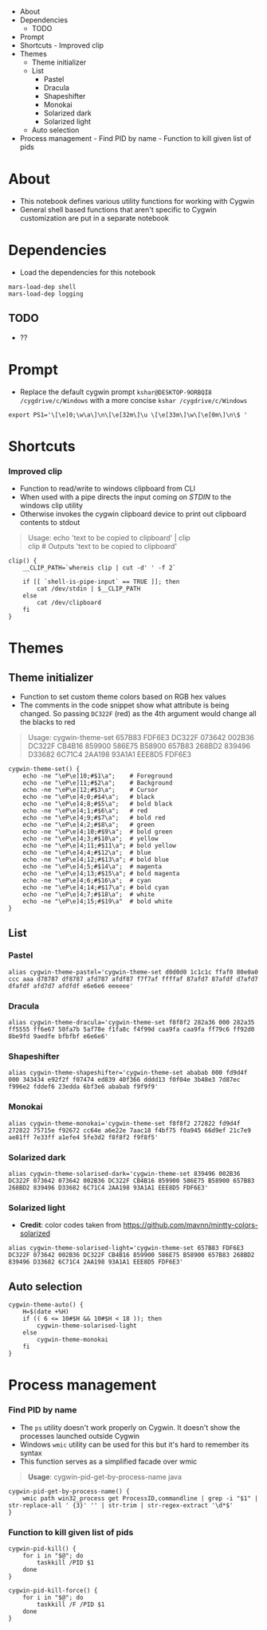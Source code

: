 <!-- MarkdownTOC -->

- About
- Dependencies
    - TODO
- Prompt
- Shortcuts
        - Improved clip
- Themes
    - Theme initializer
    - List
        - Pastel
        - Dracula
        - Shapeshifter
        - Monokai
        - Solarized dark
        - Solarized light
    - Auto selection
- Process management
        - Find PID by name
        - Function to kill given list of pids

<!-- /MarkdownTOC -->

# About
- This notebook defines various utility functions for working with Cygwin
- General shell based functions that aren't specific to Cygwin customization are put in a separate notebook

# Dependencies
- Load the dependencies for this notebook

```shell
mars-load-dep shell
mars-load-dep logging
```

## TODO
- ??

# Prompt
- Replace the default cygwin prompt `kshar@DESKTOP-9ORBQI8 /cygdrive/c/Windows` with a more concise `kshar /cygdrive/c/Windows`

```shell
export PS1='\[\e]0;\w\a\]\n\[\e[32m\]\u \[\e[33m\]\w\[\e[0m\]\n\$ '
```


# Shortcuts
### Improved clip
- Function to read/write to windows clipboard from CLI
- When used with a pipe directs the input coming on *STDIN* to the windows clip utility
- Otherwise invokes the cygwin clipboard device to print out clipboard contents to stdout

>Usage:
echo 'text to be copied to clipboard' | clip <br>
clip # Outputs 'text to be copied to clipboard' <br>

```shell
clip() {
    __CLIP_PATH=`whereis clip | cut -d' ' -f 2`
    
    if [[ `shell-is-pipe-input` == TRUE ]]; then
        cat /dev/stdin | $__CLIP_PATH
    else
        cat /dev/clipboard
    fi
}
```

# Themes
## Theme initializer
- Function to set custom theme colors based on RGB hex values
- The comments in the code snippet show what attribute is being changed. So passing `DC322F` (red) as the 4th argument would change all the blacks to red

>Usage: cygwin-theme-set 657B83 FDF6E3 DC322F 073642 002B36 DC322F CB4B16 859900 586E75 B58900 657B83 268BD2 839496 D33682 6C71C4 2AA198 93A1A1 EEE8D5 FDF6E3

```shell
cygwin-theme-set() {
    echo -ne "\eP\e]10;#$1\a";    # Foreground
    echo -ne "\eP\e]11;#$2\a";    # Background
    echo -ne "\eP\e]12;#$3\a";    # Cursor
    echo -ne "\eP\e]4;0;#$4\a";   # black
    echo -ne "\eP\e]4;8;#$5\a";   # bold black
    echo -ne "\eP\e]4;1;#$6\a";   # red
    echo -ne "\eP\e]4;9;#$7\a";   # bold red
    echo -ne "\eP\e]4;2;#$8\a";   # green
    echo -ne "\eP\e]4;10;#$9\a";  # bold green
    echo -ne "\eP\e]4;3;#$10\a";  # yellow
    echo -ne "\eP\e]4;11;#$11\a"; # bold yellow
    echo -ne "\eP\e]4;4;#$12\a";  # blue
    echo -ne "\eP\e]4;12;#$13\a"; # bold blue
    echo -ne "\eP\e]4;5;#$14\a";  # magenta
    echo -ne "\eP\e]4;13;#$15\a"; # bold magenta
    echo -ne "\eP\e]4;6;#$16\a";  # cyan
    echo -ne "\eP\e]4;14;#$17\a"; # bold cyan
    echo -ne "\eP\e]4;7;#$18\a";  # white
    echo -ne "\eP\e]4;15;#$19\a"  # bold white
}
```

## List
### Pastel
```shell
alias cygwin-theme-pastel='cygwin-theme-set d0d0d0 1c1c1c ffaf0 80e0a0 ccc aaa d78787 df8787 afd787 afdf87 f7f7af ffffaf 87afd7 87afdf d7afd7 dfafdf afd7d7 afdfdf e6e6e6 eeeeee'
```

### Dracula
```shell
alias cygwin-theme-dracula='cygwin-theme-set f8f8f2 282a36 000 282a35 ff5555 ff6e67 50fa7b 5af78e f1fa8c f4f99d caa9fa caa9fa ff79c6 ff92d0 8be9fd 9aedfe bfbfbf e6e6e6'
```

### Shapeshifter
```shell
alias cygwin-theme-shapeshifter='cygwin-theme-set ababab 000 fd9d4f 000 343434 e92f2f f07474 ed839 40f366 dddd13 f0f04e 3b48e3 7d87ec f996e2 fddef6 23edda 6bf3e6 ababab f9f9f9'
```

### Monokai
```shell
alias cygwin-theme-monokai='cygwin-theme-set f8f8f2 272822 fd9d4f 272822 75715e f92672 cc64e a6e22e 7aac18 f4bf75 f0a945 66d9ef 21c7e9 ae81ff 7e33ff a1efe4 5fe3d2 f8f8f2 f9f8f5'
```

### Solarized dark
```shell
alias cygwin-theme-solarised-dark='cygwin-theme-set 839496 002B36 DC322F 073642 073642 002B36 DC322F CB4B16 859900 586E75 B58900 657B83 268BD2 839496 D33682 6C71C4 2AA198 93A1A1 EEE8D5 FDF6E3'
```

### Solarized light
- **Credit**: color codes taken from https://github.com/mavnn/mintty-colors-solarized

```shell
alias cygwin-theme-solarised-light='cygwin-theme-set 657B83 FDF6E3 DC322F 073642 002B36 DC322F CB4B16 859900 586E75 B58900 657B83 268BD2 839496 D33682 6C71C4 2AA198 93A1A1 EEE8D5 FDF6E3'
```

## Auto selection
```shell
cygwin-theme-auto() {
    H=$(date +%H)
    if (( 6 <= 10#$H && 10#$H < 18 )); then 
        cygwin-theme-solarised-light
    else
        cygwin-theme-monokai
    fi
}
```

# Process management
### Find PID by name
- The `ps` utility doesn't work properly on Cygwin. It doesn't show the processes launched outside Cygwin
- Windows `wmic` utility can be used for this but it's hard to remember its syntax
- This function serves as a simplified facade over wmic

>**Usage**: cygwin-pid-get-by-process-name java

```shell
cygwin-pid-get-by-process-name() {
    wmic path win32_process get ProcessID,commandline | grep -i "$1" | str-replace-all ' {3}' '' | str-trim | str-regex-extract '\d*$'
}
```

### Function to kill given list of pids
```shell
cygwin-pid-kill() {
    for i in "$@"; do
        taskkill /PID $1
    done
}

cygwin-pid-kill-force() {
    for i in "$@"; do
        taskkill /F /PID $1
    done
}
```

